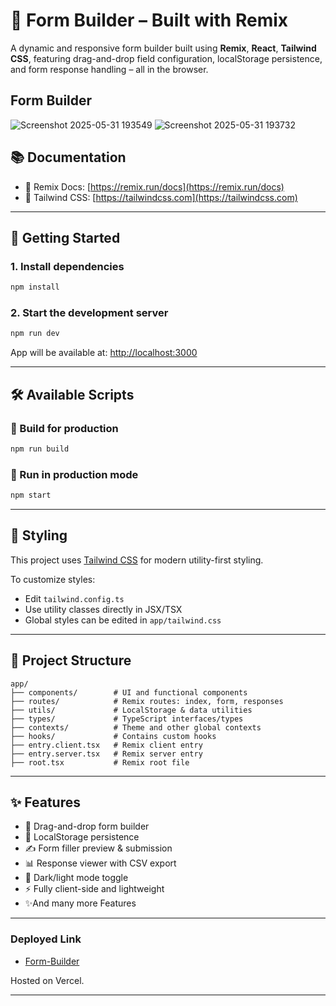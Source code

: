 # 🧩 Form Builder – Built with Remix

A dynamic and responsive form builder built using **Remix**, **React**, **Tailwind CSS**, featuring drag-and-drop field configuration, localStorage persistence, and form response handling – all in the browser.

## Form Builder
![Screenshot 2025-05-31 193549](https://github.com/user-attachments/assets/037e9c5d-8474-4a91-9dc2-64d91c2297c9)
![Screenshot 2025-05-31 193732](https://github.com/user-attachments/assets/e3c2cebb-e917-419d-a307-9d48fafb5852)


## 📚 Documentation

- 🔗 Remix Docs: [https://remix.run/docs](https://remix.run/docs)
- 🔗 Tailwind CSS: [https://tailwindcss.com](https://tailwindcss.com)

---

## 🚀 Getting Started

### 1. Install dependencies

```bash
npm install
```

### 2. Start the development server

```bash
npm run dev
```

App will be available at: [http://localhost:3000](http://localhost:5173)

---

## 🛠 Available Scripts

### 🔨 Build for production

```bash
npm run build
```

### 🔧 Run in production mode

```bash
npm start
```

---


## 🎨 Styling

This project uses [Tailwind CSS](https://tailwindcss.com/) for modern utility-first styling.

To customize styles:

- Edit `tailwind.config.ts`
- Use utility classes directly in JSX/TSX
- Global styles can be edited in `app/tailwind.css`

---

## 📁 Project Structure

```
app/
├── components/        # UI and functional components
├── routes/            # Remix routes: index, form, responses
├── utils/             # LocalStorage & data utilities
├── types/             # TypeScript interfaces/types
├── contexts/          # Theme and other global contexts
├── hooks/             # Contains custom hooks
├── entry.client.tsx   # Remix client entry
├── entry.server.tsx   # Remix server entry
├── root.tsx           # Remix root file
```

---

## ✨ Features

- 🧱 Drag-and-drop form builder
- 💾 LocalStorage persistence
- ✍️ Form filler preview & submission
- 📊 Response viewer with CSV export
- 🌙 Dark/light mode toggle
- ⚡ Fully client-side and lightweight
- ✨And many more Features

---
### Deployed Link

- [Form-Builder](https://form-builder-ten-cyan.vercel.app/)

Hosted on Vercel.

---
